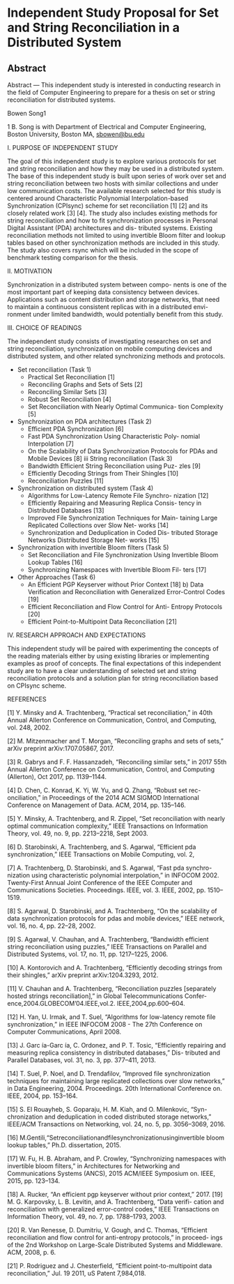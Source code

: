 # Independent Study Proposal for Set and String Reconciliation in a Distributed System
 ## Abstract
 Abstract — This independent study is interested in conducting research in the field of Computer Engineering to prepare for a thesis on set or string reconciliation for distributed systems.
 
 Bowen Song1
 
 1 B. Song is with Department of Electrical and Computer Engineering, Boston University, Boston MA, sbowen@bu.edu
 
 I. PURPOSE OF INDEPENDENT STUDY
 
The goal of this independent study is to explore various protocols for set and string reconciliation and how they may be used in a distributed system. The base of this independent study is built upon series of work over set and string reconciliation between two hosts with similar collections and under low communication costs. The available research selected for this study is centered around Characteristic Polynomial Interpolation-based Synchronization (CPIsync) scheme for set reconciliation [1] [2] and its closely related work [3] [4]. The study also includes existing methods for string reconciliation and how to fit synchronization processes in Personal Digital Assistant (PDA) architectures and dis- tributed systems. Existing reconciliation methods not limited to using invertible Bloom filter and lookup tables based on other synchronization methods are included in this study. The study also covers rsync which will be included in the scope of benchmark testing comparison for the thesis.

II. MOTIVATION

Synchronization in a distributed system between compo- nents is one of the most important part of keeping data consistency between devices. Applications such as content distribution and storage networks, that need to maintain a continuous consistent replicas with in a distributed envi- ronment under limited bandwidth, would potentially benefit from this study.

III. CHOICE OF READINGS

The independent study consists of investigating researches on set and string reconciliation, synchronization on mobile computing devices and distributed system, and other related synchronizing methods and protocols.
- Set reconciliation (Task 1)
  - Practical Set Reconciliation [1]
  - Reconciling Graphs and Sets of Sets [2]
  - Reconciling Similar Sets [3]
  - Robust Set Reconciliation [4]
  - Set Reconciliation with Nearly Optimal Communica- tion Complexity [5]
- Synchronization on PDA architectures (Task 2)
  - Efficient PDA Synchronization [6]
  - Fast PDA Synchronization Using Characteristic Poly-
nomial Interpolation [7]
  - On the Scalability of Data Synchronization Protocols
for PDAs and Mobile Devices [8] iii String reconciliation (Task 3)
  - Bandwidth Efficient String Reconciliation using Puz- zles [9]
  - Efficiently Decoding Strings from Their Shingles [10]
  - Reconciliation Puzzles [11]
- Synchronization on distributed system (Task 4)
  - Algorithms for Low-Latency Remote File Synchro- nization [12]
  - Efficiently Repairing and Measuring Replica Consis- tency in Distributed Databases [13]
  - Improved File Synchronization Techniques for Main- taining Large Replicated Collections over Slow Net- works [14]
  - Synchronization and Deduplication in Coded Dis- tributed Storage Networks Distributed Storage Net- works [15]
- Synchronization with invertible Bloom filters (Task 5)
  - Set Reconciliation and File Synchronization Using
Invertible Bloom Lookup Tables [16]
  - Synchronizing Namespaces with Invertible Bloom Fil-
ters [17]
- Other Approaches (Task 6)
  - An Efficient PGP Keyserver without Prior Context [18] b) Data Verification and Reconciliation with Generalized
Error-Control Codes [19]
  - Efficient Reconciliation and Flow Control for Anti-
Entropy Protocols [20]
  - Efficient Point-to-Multipoint Data Reconciliation [21]
  
IV. RESEARCH APPROACH AND EXPECTATIONS

This independent study will be paired with experimenting the concepts of the reading materials either by using existing libraries or implementing examples as proof of concepts. The final expectations of this independent study are to have a clear understanding of selected set and string reconciliation
protocols and a solution plan for string reconciliation based on CPIsync scheme.

REFERENCES

[1] Y. Minsky and A. Trachtenberg, “Practical set reconciliation,” in
40th Annual Allerton Conference on Communication, Control, and
Computing, vol. 248, 2002.

[2] M. Mitzenmacher and T. Morgan, “Reconciling graphs and sets of
sets,” arXiv preprint arXiv:1707.05867, 2017.

[3] R. Gabrys and F. F. Hassanzadeh, “Reconciling similar sets,” in 2017
55th Annual Allerton Conference on Communication, Control, and
Computing (Allerton), Oct 2017, pp. 1139–1144.

[4] D. Chen, C. Konrad, K. Yi, W. Yu, and Q. Zhang, “Robust set rec-
onciliation,” in Proceedings of the 2014 ACM SIGMOD International
Conference on Management of Data. ACM, 2014, pp. 135–146.

[5] Y. Minsky, A. Trachtenberg, and R. Zippel, “Set reconciliation with nearly optimal communication complexity,” IEEE Transactions on
Information Theory, vol. 49, no. 9, pp. 2213–2218, Sept 2003.

[6] D. Starobinski, A. Trachtenberg, and S. Agarwal, “Efficient pda synchronization,” IEEE Transactions on Mobile Computing, vol. 2,

[7] A. Trachtenberg, D. Starobinski, and S. Agarwal, “Fast pda synchro- nization using characteristic polynomial interpolation,” in INFOCOM 2002. Twenty-First Annual Joint Conference of the IEEE Computer and Communications Societies. Proceedings. IEEE, vol. 3. IEEE, 2002, pp. 1510–1519.

[8] S. Agarwal, D. Starobinski, and A. Trachtenberg, “On the scalability of data synchronization protocols for pdas and mobile devices,” IEEE network, vol. 16, no. 4, pp. 22–28, 2002.

[9] S. Agarwal, V. Chauhan, and A. Trachtenberg, “Bandwidth efficient string reconciliation using puzzles,” IEEE Transactions on Parallel and Distributed Systems, vol. 17, no. 11, pp. 1217–1225, 2006.

[10] A. Kontorovich and A. Trachtenberg, “Efficiently decoding strings from their shingles,” arXiv preprint arXiv:1204.3293, 2012.

[11] V. Chauhan and A. Trachtenberg, “Reconciliation puzzles [separately hosted strings reconciliation],” in Global Telecommunications Confer- ence,2004.GLOBECOM’04.IEEE,vol.2. IEEE,2004,pp.600–604.

[12] H. Yan, U. Irmak, and T. Suel, “Algorithms for low-latency remote file synchronization,” in IEEE INFOCOM 2008 - The 27th Conference on Computer Communications, April 2008.

[13] J. Garc ́ıa-Garc ́ıa, C. Ordonez, and P. T. Tosic, “Efficiently repairing and measuring replica consistency in distributed databases,” Dis- tributed and Parallel Databases, vol. 31, no. 3, pp. 377–411, 2013.

[14] T. Suel, P. Noel, and D. Trendafilov, “Improved file synchronization techniques for maintaining large replicated collections over slow networks,” in Data Engineering, 2004. Proceedings. 20th International Conference on. IEEE, 2004, pp. 153–164.

[15] S. El Rouayheb, S. Goparaju, H. M. Kiah, and O. Milenkovic, “Syn- chronization and deduplication in coded distributed storage networks,” IEEE/ACM Transactions on Networking, vol. 24, no. 5, pp. 3056–3069, 2016.

[16] M.Gentili,“Setreconciliationandfilesynchronizationusinginvertible bloom lookup tables,” Ph.D. dissertation, 2015.

[17] W. Fu, H. B. Abraham, and P. Crowley, “Synchronizing namespaces with invertible bloom filters,” in Architectures for Networking and Communications Systems (ANCS), 2015 ACM/IEEE Symposium on. IEEE, 2015, pp. 123–134.

[18] A. Rucker, “An efficient pgp keyserver without prior context,” 2017. [19] M. G. Karpovsky, L. B. Levitin, and A. Trachtenberg, “Data verifi- cation and reconciliation with generalized error-control codes,” IEEE Transactions on Information Theory, vol. 49, no. 7, pp. 1788–1793,
2003.

[20] R. Van Renesse, D. Dumitriu, V. Gough, and C. Thomas, “Efficient
reconciliation and flow control for anti-entropy protocols,” in proceed- ings of the 2nd Workshop on Large-Scale Distributed Systems and Middleware. ACM, 2008, p. 6.

[21] P. Rodriguez and J. Chesterfield, “Efficient point-to-multipoint data reconciliation,” Jul. 19 2011, uS Patent 7,984,018.
